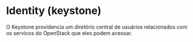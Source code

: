 # Identity (keystone)

O Keystone providencia um diretório central de usuários relacionados com os servicos do OpenStack que eles podem acessar.
